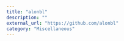 ```yaml
---
title: "alonbl"
description: ""
external_url: "https://github.com/alonbl"
category: "Miscellaneous"
---
```

